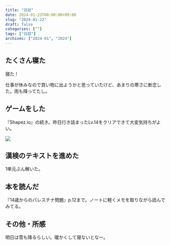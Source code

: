 ```yaml
---
title: "日誌"
date: 2024-01-23T00:00:00+09:00
slug: "2024-01-22"
draft: false
categories: [""]
tags: ["日誌"]
archives: ["2024-01", "2024"]
---
```

## たくさん寝た

寝た！

仕事が休みなので買い物に出ようかと思っていたけど、あまりの寒さに断念した。雨も降ってたし。

## ゲームをした

『Shapez.io』の続き。昨日行き詰まったLv.14をクリアできて大変気持ちがよい。

![](https://r2.sizu.me/users/7432/post-images/mssiwvrntae407afbmk4.png)

## 漢検のテキストを進めた

1単元ぶん解いた。

## 本を読んだ

『14歳からのパレスチナ問題』p.12まで。ノートに軽くメモを取りながら読んでみてる。

## その他・所感

明日は雪も降るらしい。暖かくして寝ないとなー。
